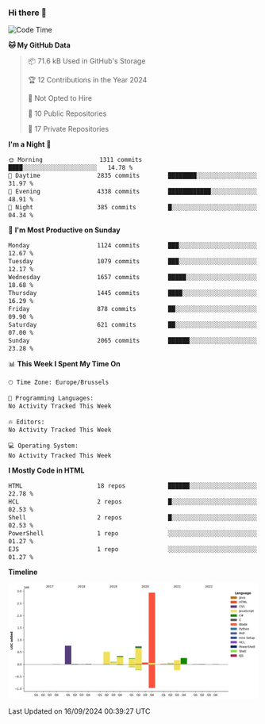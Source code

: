 ### Hi there 👋

<!--START_SECTION:waka-->
![Code Time](http://img.shields.io/badge/Code%20Time-1%2C222%20hrs%2056%20mins-blue)

**🐱 My GitHub Data** 

> 📦 71.6 kB Used in GitHub's Storage 
 > 
> 🏆 12 Contributions in the Year 2024
 > 
> 🚫 Not Opted to Hire
 > 
> 📜 10 Public Repositories 
 > 
> 🔑 17 Private Repositories 
 > 
**I'm a Night 🦉** 

```text
🌞 Morning                1311 commits        ████░░░░░░░░░░░░░░░░░░░░░   14.78 % 
🌆 Daytime                2835 commits        ████████░░░░░░░░░░░░░░░░░   31.97 % 
🌃 Evening                4338 commits        ████████████░░░░░░░░░░░░░   48.91 % 
🌙 Night                  385 commits         █░░░░░░░░░░░░░░░░░░░░░░░░   04.34 % 
```
📅 **I'm Most Productive on Sunday** 

```text
Monday                   1124 commits        ███░░░░░░░░░░░░░░░░░░░░░░   12.67 % 
Tuesday                  1079 commits        ███░░░░░░░░░░░░░░░░░░░░░░   12.17 % 
Wednesday                1657 commits        █████░░░░░░░░░░░░░░░░░░░░   18.68 % 
Thursday                 1445 commits        ████░░░░░░░░░░░░░░░░░░░░░   16.29 % 
Friday                   878 commits         ██░░░░░░░░░░░░░░░░░░░░░░░   09.90 % 
Saturday                 621 commits         ██░░░░░░░░░░░░░░░░░░░░░░░   07.00 % 
Sunday                   2065 commits        ██████░░░░░░░░░░░░░░░░░░░   23.28 % 
```


📊 **This Week I Spent My Time On** 

```text
🕑︎ Time Zone: Europe/Brussels

💬 Programming Languages: 
No Activity Tracked This Week

🔥 Editors: 
No Activity Tracked This Week

💻 Operating System: 
No Activity Tracked This Week
```

**I Mostly Code in HTML** 

```text
HTML                     18 repos            ██████░░░░░░░░░░░░░░░░░░░   22.78 % 
HCL                      2 repos             █░░░░░░░░░░░░░░░░░░░░░░░░   02.53 % 
Shell                    2 repos             █░░░░░░░░░░░░░░░░░░░░░░░░   02.53 % 
PowerShell               1 repo              ░░░░░░░░░░░░░░░░░░░░░░░░░   01.27 % 
EJS                      1 repo              ░░░░░░░░░░░░░░░░░░░░░░░░░   01.27 % 
```



**Timeline**

![Lines of Code chart](https://raw.githubusercontent.com/guillaumedeplancke/guillaumedeplancke/main/assets/bar_graph.png)


 Last Updated on 16/09/2024 00:39:27 UTC
<!--END_SECTION:waka-->

